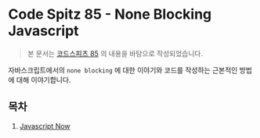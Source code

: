 # Code Spitz 85 - None Blocking Javascript

> 본 문서는 [코드스피츠 85](https://www.youtube.com/watch?v=0NsJsBdYVHI&list=PLBNdLLaRx_rImvbuZnfO-Ecv9OpuCNoCl) 의 내용을 바탕으로 작성되었습니다.

자바스크립트에서의 `none blocking` 에 대한 이야기와 코드를 작성하는 근본적인 방법에 대해 이야기합니다.

## 목차

1. [Javascript Now]()
